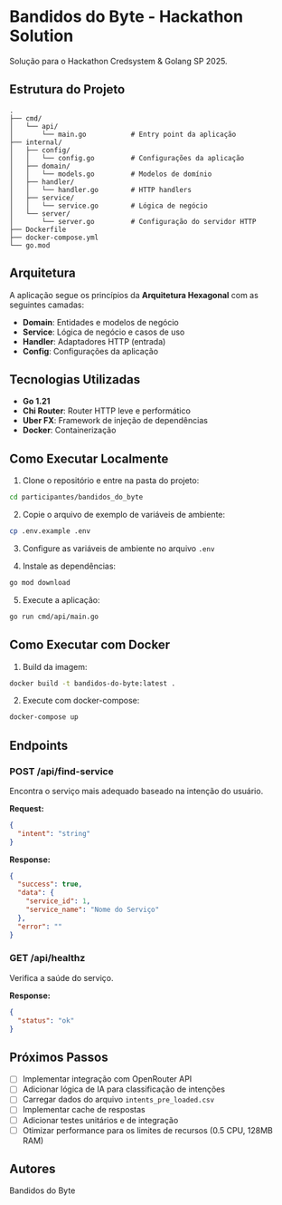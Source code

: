 # Bandidos do Byte - Hackathon Solution

Solução para o Hackathon Credsystem & Golang SP 2025.

## Estrutura do Projeto

```
.
├── cmd/
│   └── api/
│       └── main.go           # Entry point da aplicação
├── internal/
│   ├── config/
│   │   └── config.go         # Configurações da aplicação
│   ├── domain/
│   │   └── models.go         # Modelos de domínio
│   ├── handler/
│   │   └── handler.go        # HTTP handlers
│   ├── service/
│   │   └── service.go        # Lógica de negócio
│   └── server/
│       └── server.go         # Configuração do servidor HTTP
├── Dockerfile
├── docker-compose.yml
└── go.mod
```

## Arquitetura

A aplicação segue os princípios da **Arquitetura Hexagonal** com as seguintes camadas:

- **Domain**: Entidades e modelos de negócio
- **Service**: Lógica de negócio e casos de uso
- **Handler**: Adaptadores HTTP (entrada)
- **Config**: Configurações da aplicação

## Tecnologias Utilizadas

- **Go 1.21**
- **Chi Router**: Router HTTP leve e performático
- **Uber FX**: Framework de injeção de dependências
- **Docker**: Containerização

## Como Executar Localmente

1. Clone o repositório e entre na pasta do projeto:
```bash
cd participantes/bandidos_do_byte
```

2. Copie o arquivo de exemplo de variáveis de ambiente:
```bash
cp .env.example .env
```

3. Configure as variáveis de ambiente no arquivo `.env`

4. Instale as dependências:
```bash
go mod download
```

5. Execute a aplicação:
```bash
go run cmd/api/main.go
```

## Como Executar com Docker

1. Build da imagem:
```bash
docker build -t bandidos-do-byte:latest .
```

2. Execute com docker-compose:
```bash
docker-compose up
```

## Endpoints

### POST /api/find-service
Encontra o serviço mais adequado baseado na intenção do usuário.

**Request:**
```json
{
  "intent": "string"
}
```

**Response:**
```json
{
  "success": true,
  "data": {
    "service_id": 1,
    "service_name": "Nome do Serviço"
  },
  "error": ""
}
```

### GET /api/healthz
Verifica a saúde do serviço.

**Response:**
```json
{
  "status": "ok"
}
```

## Próximos Passos

- [ ] Implementar integração com OpenRouter API
- [ ] Adicionar lógica de IA para classificação de intenções
- [ ] Carregar dados do arquivo `intents_pre_loaded.csv`
- [ ] Implementar cache de respostas
- [ ] Adicionar testes unitários e de integração
- [ ] Otimizar performance para os limites de recursos (0.5 CPU, 128MB RAM)

## Autores

Bandidos do Byte

